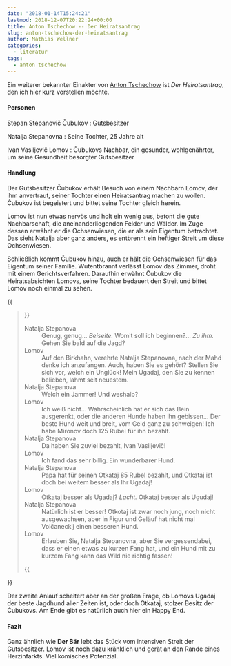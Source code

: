 ```yaml
---
date: "2018-01-14T15:24:21"
lastmod: 2018-12-07T20:22:24+00:00
title: Anton Tschechow -- Der Heiratsantrag
slug: anton-tschechow-der-heiratsantrag
author: Mathias Wellner
categories:
  - literatur
tags:
  - anton tschechow
---
```

Ein weiterer bekannter Einakter von [Anton Tschechow](https://de.wikipedia.org/wiki/Anton_Pawlowitsch_Tschechow) ist *Der Heiratsantrag*, den ich hier kurz vorstellen möchte. 
<!--more-->

#### Personen

Stepan Stepanovič Čubukov
:   Gutsbesitzer

Natalja Stepanovna
:   Seine Tochter, 25 Jahre alt

Ivan Vasiljevič Lomov
:   Čubukovs Nachbar, ein gesunder, wohlgenährter, um seine Gesundheit besorgter Gutsbesitzer

#### Handlung

Der Gutsbesitzer Čubukov erhält Besuch von einem Nachbarn Lomov, der ihm anvertraut, seiner Tochter einen Heiratsantrag machen zu wollen. Čubukov ist begeistert und bittet seine Tochter gleich herein. 

Lomov ist nun etwas nervös und holt ein wenig aus, betont die gute Nachbarschaft, die aneinanderliegenden Felder und Wälder. Im Zuge dessen erwähnt er die Ochsenwiesen, die er als sein Eigentum betrachtet. Das sieht Natalja aber ganz anders, es entbrennt ein heftiger Streit um diese Ochsenwiesen. 

Schließlich kommt Čubukov hinzu, auch er hält die Ochsenwiesen für das Eigentum seiner Familie. Wutentbrannt verlässt Lomov das Zimmer, droht mit einem Gerichtsverfahren. Daraufhin erwähnt Čubukov die Heiratsabsichten Lomovs, seine Tochter bedauert den Streit und bittet Lomov noch einmal zu sehen. 

{{<blockquote>}}
  <dl class="mb-0">
    <dt>Natalja Stepanova</dt>
    <dd>Genug, genug... <em>Beiseite.</em> Womit soll ich beginnen?... <em>Zu ihm.</em> Gehen Sie bald auf die Jagd?</dd>
    <dt>Lomov</dt>
    <dd>Auf den Birkhahn, verehrte Natalja Stepanovna, nach der Mahd denke ich anzufangen. Auch, haben Sie es gehört? Stellen Sie sich vor, welch ein Unglück! Mein Ugadaj, den Sie zu kennen belieben, lahmt seit neuestem.</dd>
    <dt>Natalja Stepanova</dt>
    <dd>Welch ein Jammer! Und weshalb?</dd>
    <dt>Lomov</dt>
    <dd>Ich weiß nicht... Wahrscheinlich hat er sich das Bein ausgerenkt, oder die anderen Hunde haben ihn gebissen... Der beste Hund weit und breit, vom Geld ganz zu schweigen! Ich habe Mironov doch 125 Rubel für ihn bezahlt.</dd>
    <dt>Natalja Stepanova</dt>
    <dd>Da haben Sie zuviel bezahlt, Ivan Vasiljevič!</dd>
    <dt>Lomov</dt>
    <dd>Ich fand das sehr billig. Ein wunderbarer Hund.</dd>
    <dt>Natalja Stepanova</dt>
    <dd>Papa hat für seinen Otkataj 85 Rubel bezahlt, und Otkataj ist doch bei weitem besser als Ihr Ugadaj!</dd>
    <dt>Lomov</dt>
    <dd>Otkataj besser als Ugadaj? <em>Lacht.</em> Otkataj besser als Ugudaj!</dd>
    <dt>Natalja Stepanova</dt>
    <dd>Natürlich ist er besser! Otkotaj ist zwar noch jung, noch nicht ausgewachsen, aber in Figur und Geläuf hat nicht mal Volčaneckij einen besseren Hund.</dd>
    <dt>Lomov</dt>
    <dd>Erlauben Sie, Natalja Stepanovna, aber Sie vergessendabei, dass er einen etwas zu kurzen Fang hat, und ein Hund mit zu kurzem Fang kann das Wild nie richtig fassen!</dd>
  </dl>
{{</blockquote>}}

Der zweite Anlauf scheitert aber an der großen Frage, ob Lomovs Ugadaj der beste Jagdhund aller Zeiten ist, oder doch Otkataj, stolzer Besitz der Čubukovs. Am Ende gibt es natürlich auch hier ein Happy End. 

#### Fazit

Ganz ähnlich wie **Der Bär** lebt das Stück vom intensiven Streit der Gutsbesitzer. Lomov ist noch dazu kränklich und gerät an den Rande eines Herzinfarkts. Viel komisches Potenzial.